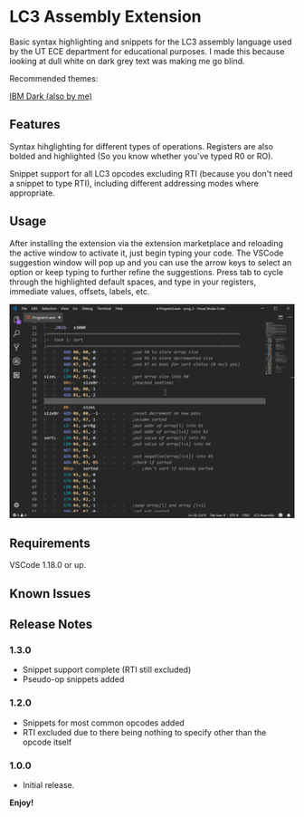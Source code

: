 # LC3 Assembly Extension

Basic syntax highlighting and snippets for the LC3 assembly language used by the UT ECE department for educational purposes. I made this because looking at dull white on dark grey text was making me go blind.

Recommended themes:

[IBM Dark (also by me)](https://marketplace.visualstudio.com/itemsitemName=PaperFanz.ibm-color-palette-color-scheme)

## Features

Syntax hihglighting for different types of operations. Registers are also bolded and highlighted (So you know whether you've typed R0 or RO).

Snippet support for all LC3 opcodes excluding RTI (because you don't need a snippet to type RTI), including different addressing modes where appropriate.

## Usage

After installing the extension via the extension marketplace and reloading the active window to activate it, just begin typing your code. The VSCode suggestion window will pop up and you can use the arrow keys to select an option or keep typing to further refine the suggestions. Press tab to cycle through the highlighted default spaces, and type in your registers, immediate values, offsets, labels, etc.

![lc3asm](images/lc3asm.gif)

## Requirements

VSCode 1.18.0 or up.

## Known Issues

## Release Notes

### 1.3.0

- Snippet support complete (RTI still excluded)
- Pseudo-op snippets added

### 1.2.0

- Snippets for most common opcodes added
- RTI excluded due to there being nothing to specify other than the opcode itself

### 1.0.0

- Initial release.

**Enjoy!**

